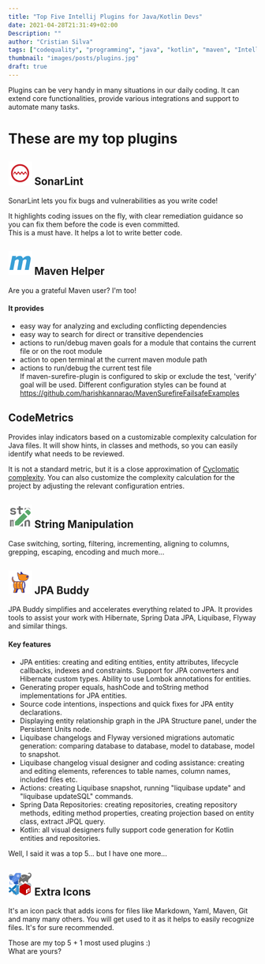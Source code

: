 ```yaml
---
title: "Top Five Intellij Plugins for Java/Kotlin Devs"
date: 2021-04-28T21:31:49+02:00
Description: ""
author: "Cristian Silva"
tags: ["codequality", "programming", "java", "kotlin", "maven", "IntelliJIDEA", "tools", "plugins"]
thumbnail: "images/posts/plugins.jpg"
draft: true
---
```


Plugins can be very handy in many situations in our daily coding. It can extend core functionalities, provide various integrations and support to automate many tasks.  

# These are my top plugins

## ![SonarLint icon](/images/posts/sonarLintIcon-48.png "SonarLint icon")  SonarLint 
SonarLint lets you fix bugs and vulnerabilities as you write code!

It highlights coding issues on the fly, with clear remediation guidance so you can fix them before the code is even committed.  
This is a must have. It helps a lot to write better code.   

## ![Maven Helper icon](/images/posts/mavenHelperIcon-48.png "Maven Helper icon")  Maven Helper  
Are you a grateful Maven user?  I'm too!  
#### It provides  
* easy way for analyzing and excluding conflicting dependencies  
* easy way to search for direct or transitive dependencies
* actions to run/debug maven goals for a module that contains the current file or on the root module
* action to open terminal at the current maven module path  
* actions to run/debug the current test file  
If maven-surefire-plugin is configured to skip or exclude the test, 'verify' goal will be used. Different configuration styles can be found at https://github.com/harishkannarao/MavenSurefireFailsafeExamples

## CodeMetrics  
Provides inlay indicators based on a customizable complexity calculation for Java files.
It will show hints, in classes and methods, so you can easily identify what needs to be reviewed.  

It is not a standard metric, but it is a close approximation of [Cyclomatic complexity](https://en.wikipedia.org/wiki/Cyclomatic_complexity). You can also customize the complexity calculation for the project by adjusting the relevant configuration entries.

## ![String Manipulation icon](/images/posts/stringManipulationIcon-48.png "String Manipulation icon") String Manipulation  
Case switching, sorting, filtering, incrementing, aligning to columns, grepping, escaping, encoding and much more...

## ![JPA Buddy icon](/images/posts/jpaBuddyIcon-48.png "JPA Buddy icon") JPA Buddy  
JPA Buddy simplifies and accelerates everything related to JPA. It provides tools to assist your work with Hibernate, Spring Data JPA, Liquibase, Flyway and similar things.  

#### Key features
* JPA entities: creating and editing entities, entity attributes, lifecycle callbacks, indexes and constraints. Support for JPA converters and Hibernate custom types. Ability to use Lombok annotations for entities.
* Generating proper equals, hashCode and toString method implementations for JPA entities.
* Source code intentions, inspections and quick fixes for JPA entity declarations.
* Displaying entity relationship graph in the JPA Structure panel, under the Persistent Units node.
* Liquibase changelogs and Flyway versioned migrations automatic generation: comparing database to database, model to database, model to snapshot.
* Liquibase changelog visual designer and coding assistance: creating and editing elements, references to table names, column names, included files etc.
* Actions: creating Liquibase snapshot, running "liquibase update" and "liquibase updateSQL" commands.
* Spring Data Repositories: creating repositories, creating repository methods, editing method properties, creating projection based on entity class, extract JPQL query.
* Kotlin: all visual designers fully support code generation for Kotlin entities and repositories.

Well, I said it was a top 5... but I have one more...  

## ![Extra Icons](/images/posts/extraIcons-48.png "Extra Icons") Extra Icons  
It's an icon pack that adds icons for files like Markdown, Yaml, Maven, Git and many many others.
You will get used to it as it helps to easily recognize files. It's for sure recommended.

Those are my top 5 + 1 most used plugins :)  
What are yours?
